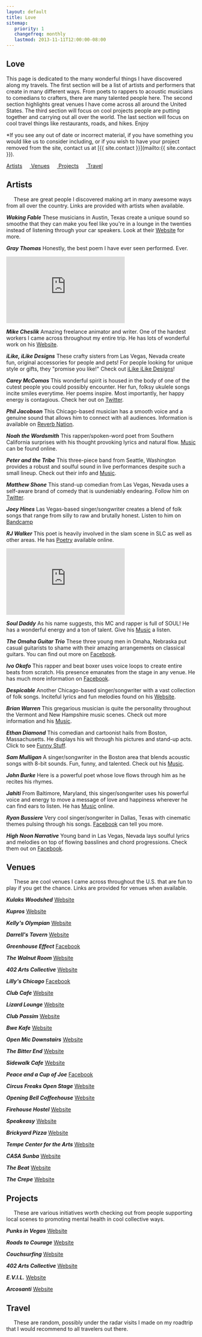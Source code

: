 ```yaml
---
layout: default
title: Love
sitemap:
   priority: 1
   changefreq: monthly
   lastmod: 2013-11-11T12:00:00-08:00
---
```


Love
----

This page is dedicated to the many wonderful things I have discovered along my travels. The first section will be a list of artists and performers that create in many different ways. From poets to rappers to acoustic musicians to comedians to crafters, there are many talented people here. The second section highlights great venues I have come across all around the United States. The third section will focus on cool projects people are putting together and carrying out all over the world. The last section will focus on cool travel things like restaurants, roads, and hikes. Enjoy

*If you see any out of date or incorrect material, if you have something you would like us to consider including, or if you wish to have your project removed from the site, contact us at [{{ site.contact }}](mailto:{{ site.contact }}).

<a href = "#Artists"> Artists</a>&nbsp;&nbsp;&nbsp;&nbsp;&nbsp;<a href = "#Venues"> Venues</a>&nbsp;&nbsp;&nbsp;&nbsp;&nbsp;<a href = "#Projects"> Projects</a>&nbsp;&nbsp;&nbsp;&nbsp;&nbsp;<a href = "#Travel"> Travel</a>

<a name="Artists"></a>
Artists
---
&nbsp;&nbsp;&nbsp;&nbsp;&nbsp;These are great people I discovered making art in many awesome ways from all over the country. Links are provided with artists when available.

***Waking Fable***
These musicians in Austin, Texas create a unique sound so smoothe that they can make you feel like you're in a lounge in the twenties instead of listening through your car speakers. Look at their <a href="http://www.wakingfable.com" target="_blank">Website</a> for more.

***Gray Thomas***
Honestly, the best poem I have ever seen performed. Ever.
<iframe width="315" height="177" src="https://www.youtube.com/embed/j_CSzwf5ww0" frameborder="0" allowfullscreen></iframe>

***Mike Cheslik***
Amazing freelance animator and writer. One of the hardest workers I came across throughout my entire trip. He has lots of wonderful work on his <a href="http://mikecheslik.com" target="_blank">Website</a>.

***iLike, iLike Designs***
These crafty sisters from Las Vegas, Nevada create fun, original accessories for people and pets! For people looking for unique style or gifts, they "promise you like!" Check out <a href="https://www.etsy.com/shop/ilikeilikedesigns" target="_blank">iLike iLike Designs</a>!

***Carey McComas***
This wonderful spirit is housed in the body of one of the cutest people you could possibly encounter. Her fun, folksy ukulele songs incite smiles everytime. Her poems inspire. Most importantly, her happy energy is contagious. Check her out on <a href="https://twitter.com/c_scribble" target="_blank">Twitter</a>.

***Phil Jacobson***
This Chicago-based musician has a smooth voice and a genuine sound that allows him to connect with all audiences. Information is available on <a href="http://www.reverbnation.com/philjacobson" target="_blank">Reverb Nation</a>.

***Noah the Wordsmith***
This rapper/spoken-word poet from Southern California surprises with his thought provoking lyrics and natural flow. <a href="http://noahthewordsmith.bandcamp.com/releases" target="_blank">Music</a> can be found online.

***Peter and the Tribe***
This three-piece band from Seattle, Washington provides a robust and soulful sound in live performances despite such a small lineup. Check out their info and <a href="http://peterandthetribe.bandcamp.com/releases" target="_blank">Music</a>.

***Matthew Shone***
This stand-up comedian from Las Vegas, Nevada uses a self-aware brand of comedy that is uundeniably endearing. Follow him on <a href="https://twitter.com/MatthewShone" target="_blank">Twitter</a>.

***Joey Hines***
Las Vegas-based singer/songwriter creates a blend of folk songs that range from silly to raw and brutally honest. Listen to him on <a href="http://joeyhines.bandcamp.com" target="_blank">Bandcamp</a>

***RJ Walker***
This poet is heavily involved in the slam scene in SLC as well as other areas. He has <a href="http://rjwalker.bandcamp.com" target="_blank">Poetry</a> available online.
<iframe width="315" height="177" src="https://www.youtube.com/embed/8vpAIc3n-zE" frameborder="0" allowfullscreen></iframe>

***Soul Daddy***
As his name suggests, this MC and rapper is full of SOUL! He has a wonderful energy and a ton of talent. Give his <a href="http://www.souldaddymusic.com" target="_blank">Music</a> a listen.

***The Omaha Guitar Trio***
These three young men in Omaha, Nebraska put casual guitarists to shame with their amazing arrangements on classical guitars. You can find out more on <a href="https://www.facebook.com/OmahaGuitarTrio" target="_blank">Facebook</a>.

***Ivo Okafo***
This rapper and beat boxer uses voice loops to create entire beats from scratch. His presence emanates from the stage in any venue. He has much more information on <a href="https://www.facebook.com/ivookafo" target="_blank">Facebook</a>.

***Despicable***
Another Chicago-based singer/songwriter with a vast collection of folk songs. Inciteful lyrics and fun melodies found on his <a href="http://www.despicablemusic.org" target="_blank">Website</a>.

***Brian Warren***
This gregarious musician is quite the personality throughout the Vermont and New Hampshire music scenes. Check out more information and his <a href="http://fandalism.com/baw409" target="_blank">Music</a>.

***Ethan Diamond***
This comedian and cartoonist hails from Boston, Massachusetts. He displays his wit through his pictures and stand-up acts. Click to see <a href="http://diamondcomedy.com" target="_blank">Funny Stuff</a>.

***Sam Mulligan***
A singer/songwriter in the Boston area that blends acoustic songs with 8-bit sounds. Fun, funny, and talented. Check out his <a href="http://www.sammulligan.com" target="_blank">Music</a>.

***John Burke***
Here is a powerful poet whose love flows through him as he recites his rhymes.

***Jahiti***
From Baltimore, Maryland, this singer/songwriter uses his powerful voice and energy to move a message of love and happiness wherever he can find ears to listen. He has <a href="http://www.jahitiworld.com" target="_blank">Music</a> online.

***Ryan Bussiere***
Very cool singer/songwriter in Dallas, Texas with cinematic themes pulsing through his songs. <a href="https://www.facebook.com/BussiereMusic" target="_blank">Facebook</a> can tell you more.

***High Noon Narrative***
Young band in Las Vegas, Nevada lays soulful lyrics and melodies on top of flowing basslines and chord progressions. Check them out on <a href="https://www.facebook.com/highnoonnarrative" target="_blank">Facebook</a>.

<a name="Venues"></a>
Venues
---
&nbsp;&nbsp;&nbsp;&nbsp;&nbsp;These are cool venues I came across throughout the U.S. that are fun to play if you get the chance. Links are provided for venues when available.

***Kulaks Woodshed***
<a href="http://kulakswoodshed.com" target="_blank">Website</a>

***Kupros***
<a href="http://www.kuproscrafthouse.com" target="_blank">Website</a>

***Kelly's Olympian***
<a href="http://kellysolympian.com" target="_blank">Website</a>

***Darrell's Tavern***
<a href="http://darrellstavern.com" target="_blank">Website</a>

***Greenhouse Effect***
<a href="https://www.facebook.com/groups/GreenhouseEffectOpen/" target="_blank">Facebook</a>

***The Walnut Room***
<a href="http://www.thewalnutroom.com" target="_blank">Website</a>

***402 Arts Collective***
<a href="http://402artscollective.org" target="_blank">Website</a>

***Lilly's Chicago***
<a href="https://www.facebook.com/LillysChicago" target="_blank">Facebook</a>

***Club Cafe***
<a href="http://clubcafelive.com" target="_blank">Website</a>

***Lizard Lounge***
<a href="http://www.thelizardlounge.com" target="_blank">Website</a>

***Club Passim***
<a href="http://www.clubpassim.org" target="_blank">Website</a>

***Bwe Kafe***
<a href="http://www.bwekafe.com" target="_blank">Website</a>

***Open Mic Downstairs***
<a href="http://openmicdownstairs.com" target="_blank">Website</a>

***The Bitter End***
<a href="http://www.bitterend.com" target="_blank">Website</a>

***Sidewalk Cafe***
<a href="http://www.sidewalkny.com" target="_blank">Website</a>

***Peace and a Cup of Joe***
<a href="https://www.facebook.com/peaceandacupofjoe" target="_blank">Facebook</a>

***Circus Freaks Open Stage***
<a href="http://circusfreaks.org" target="_blank">Website</a>

***Opening Bell Coffeehouse***
<a href="hhttp://www.openingbellcoffee.com" target="_blank">Website</a>

***Firehouse Hostel***
<a href="http://www.firehousehostel.com" target="_blank">Website</a>

***Speakeasy***
<a href="http://www.speakeasyaustin.com" target="_blank">Website</a>

***Brickyard Pizza***
<a href="http://brickyardpizza.com" target="_blank">Website</a>

***Tempe Center for the Arts***
<a href="http://www.tempe.gov/city-hall/community-services/tempe-center-for-the-arts" target="_blank">Website</a>

***CASA Sunba***
<a href="hhttp://www.casa-sunba.com" target="_blank">Website</a>

***The Beat***
<a href="http://www.thebeatlv.com" target="_blank">Website</a>

***The Crepe***
<a href="http://thecrepelasvegas.com" target="_blank">Website</a>


<a name="Projects"></a>
Projects
---
&nbsp;&nbsp;&nbsp;&nbsp;&nbsp;These are various initiatives worth checking out from people supporting local scenes to promoting mental health in cool collective ways.

***Punks in Vegas***
<a href="http://www.punksinvegas.com" target="_blank">Website</a>

***Roads to Courage***
<a href="http://www.roadstocourage.com" target="_blank">Website</a>

***Couchsurfing***
<a href="https://www.couchsurfing.com" target="_blank">Website</a>

***402 Arts Collective***
<a href="http://402artscollective.org" target="_blank">Website</a>

***E.V.I.L.***
<a href="http://circusfreaks.org/evil/" target="_blank">Website</a>

***Arcosanti***
<a href="http://arcosanti.org" target="_blank">Website</a>

<a name="Travel"></a>
Travel
---
&nbsp;&nbsp;&nbsp;&nbsp;&nbsp;These are random, possibly under the radar visits I made on my roadtrip that I would recommend to all travelers out there.
